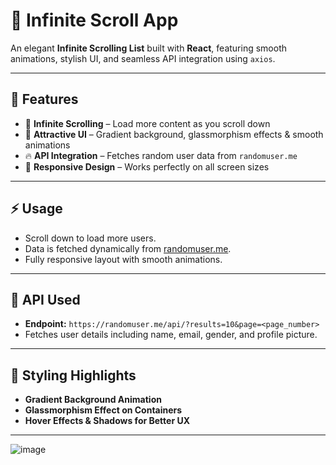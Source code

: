 # 📜 Infinite Scroll App

An elegant **Infinite Scrolling List** built with **React**, featuring smooth animations, stylish UI, and seamless API integration using `axios`.

---

## 🚀 Features

- 📜 **Infinite Scrolling** – Load more content as you scroll down
- 🎨 **Attractive UI** – Gradient background, glassmorphism effects & smooth animations
- 🔥 **API Integration** – Fetches random user data from `randomuser.me`
- 📱 **Responsive Design** – Works perfectly on all screen sizes

---

## ⚡ Usage

- Scroll down to load more users.
- Data is fetched dynamically from [randomuser.me](https://randomuser.me/).
- Fully responsive layout with smooth animations.

---

## 🔗 API Used

- **Endpoint:** `https://randomuser.me/api/?results=10&page=<page_number>`
- Fetches user details including name, email, gender, and profile picture.

---

## 🎨 Styling Highlights

- **Gradient Background Animation**
- **Glassmorphism Effect on Containers**
- **Hover Effects & Shadows for Better UX**

---
![image](https://github.com/user-attachments/assets/2ec2010a-5e7c-40e8-a922-30a7661dc30a)

